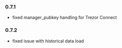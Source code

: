 ### 0.7.1
- fixed manager_pubkey handling for Trezor Connect

### 0.7.2
- fixed issue with historical data load 
